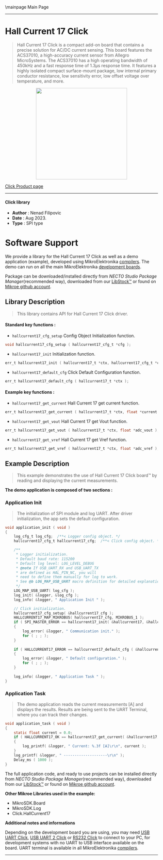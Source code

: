 \mainpage Main Page

---
# Hall Current 17 Click

> Hall Current 17 Click is a compact add-on board that contains a precise solution for AC/DC current sensing. This board features the ACS37010, a high-accuracy current sensor from Allegro MicroSystems. The ACS37010 has a high operating bandwidth of 450kHz and a fast response time of 1.3μs response time. It features a highly isolated compact surface-mount package, low internal primary conductor resistance, low sensitivity error, low offset voltage over temperature, and more.

<p align="center">
  <img src="https://download.mikroe.com/images/click_for_ide/hallcurrent17_click.png" height=300px>
</p>

[Click Product page](https://www.mikroe.com/hall-current-17-click)

---


#### Click library

- **Author**        : Nenad Filipovic
- **Date**          : Aug 2023.
- **Type**          : SPI type


# Software Support

We provide a library for the Hall Current 17 Click
as well as a demo application (example), developed using MikroElektronika
[compilers](https://www.mikroe.com/necto-studio).
The demo can run on all the main MikroElektronika [development boards](https://www.mikroe.com/development-boards).

Package can be downloaded/installed directly from *NECTO Studio Package Manager*(recommended way), downloaded from our [LibStock&trade;](https://libstock.mikroe.com) or found on [Mikroe github account](https://github.com/MikroElektronika/mikrosdk_click_v2/tree/master/clicks).

## Library Description

> This library contains API for Hall Current 17 Click driver.

#### Standard key functions :

- `hallcurrent17_cfg_setup` Config Object Initialization function.
```c
void hallcurrent17_cfg_setup ( hallcurrent17_cfg_t *cfg );
```

- `hallcurrent17_init` Initialization function.
```c
err_t hallcurrent17_init ( hallcurrent17_t *ctx, hallcurrent17_cfg_t *cfg );
```

- `hallcurrent17_default_cfg` Click Default Configuration function.
```c
err_t hallcurrent17_default_cfg ( hallcurrent17_t *ctx );
```

#### Example key functions :

- `hallcurrent17_get_current` Hall Current 17 get current function.
```c
err_t hallcurrent17_get_current ( hallcurrent17_t *ctx, float *current );
```

- `hallcurrent17_get_vout` Hall Current 17 get Vout function.
```c
err_t hallcurrent17_get_vout ( hallcurrent17_t *ctx, float *adc_vout );
```

- `hallcurrent17_get_vref` Hall Current 17 get Vref function.
```c
err_t hallcurrent17_get_vref ( hallcurrent17_t *ctx, float *adc_vref );
```

## Example Description

> This example demonstrates the use of Hall Current 17 Click board™ 
> by reading and displaying the current measurements.

**The demo application is composed of two sections :**

### Application Init

> The initialization of SPI module and log UART.
> After driver initialization, the app sets the default configuration.

```c
void application_init ( void )
{
    log_cfg_t log_cfg;  /**< Logger config object. */
    hallcurrent17_cfg_t hallcurrent17_cfg;  /**< Click config object. */

    /** 
     * Logger initialization.
     * Default baud rate: 115200
     * Default log level: LOG_LEVEL_DEBUG
     * @note If USB_UART_RX and USB_UART_TX 
     * are defined as HAL_PIN_NC, you will 
     * need to define them manually for log to work. 
     * See @b LOG_MAP_USB_UART macro definition for detailed explanation.
     */
    LOG_MAP_USB_UART( log_cfg );
    log_init( &logger, &log_cfg );
    log_info( &logger, " Application Init " );

    // Click initialization.
    hallcurrent17_cfg_setup( &hallcurrent17_cfg );
    HALLCURRENT17_MAP_MIKROBUS( hallcurrent17_cfg, MIKROBUS_1 );
    if ( SPI_MASTER_ERROR == hallcurrent17_init( &hallcurrent17, &hallcurrent17_cfg ) )
    {
        log_error( &logger, " Communication init." );
        for ( ; ; );
    }
    
    if ( HALLCURRENT17_ERROR == hallcurrent17_default_cfg ( &hallcurrent17 ) )
    {
        log_error( &logger, " Default configuration." );
        for ( ; ; );
    }
    
    log_info( &logger, " Application Task " );
}
```

### Application Task

> The demo application reads the current measurements [A] and displays the results.
> Results are being sent to the UART Terminal, where you can track their changes.

```c
void application_task ( void )
{
    static float current = 0.0;
    if ( HALLCURRENT17_OK == hallcurrent17_get_current( &hallcurrent17, &current ) )
    {
        log_printf( &logger, " Current: %.3f [A]\r\n", current );
    }
    log_printf( &logger, " --------------------\r\n" );
    Delay_ms ( 1000 );
}
```

The full application code, and ready to use projects can be installed directly from *NECTO Studio Package Manager*(recommended way), downloaded from our [LibStock&trade;](https://libstock.mikroe.com) or found on [Mikroe github account](https://github.com/MikroElektronika/mikrosdk_click_v2/tree/master/clicks).

**Other Mikroe Libraries used in the example:**

- MikroSDK.Board
- MikroSDK.Log
- Click.HallCurrent17

**Additional notes and informations**

Depending on the development board you are using, you may need
[USB UART Click](https://www.mikroe.com/usb-uart-click),
[USB UART 2 Click](https://www.mikroe.com/usb-uart-2-click) or
[RS232 Click](https://www.mikroe.com/rs232-click) to connect to your PC, for
development systems with no UART to USB interface available on the board. UART
terminal is available in all MikroElektronika
[compilers](https://shop.mikroe.com/compilers).

---
